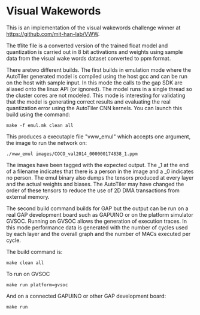 # Visual Wakewords

This is an implementation of the visual wakewords challenge winner at https://github.com/mit-han-lab/VWW.

The tflite file is a converted version of the trained float model and quantization is carried out in 8 bit activations and weights using sample data from the visual wake words dataset converted to ppm format.

There aretwo different builds. The first builds in emulation mode where the AutoTiler generated model is compiled using the host gcc and can be run on the host with sample input. In this mode the calls to the gap SDK are aliased onto the linux API (or ignored). The model runs in a single thread so the cluster cores are not modeled. This mode is interesting for validating that the model is generating correct results and evaluating the real quantization error using the AutoTiler CNN kernels. You can launch this build using the command:

```
make -f emul.mk clean all
```

This produces a executaple file "vww\_emul" which accepts one argument, the image to run the network on:

```
./vww_emul images/COCO_val2014_000000174838_1.ppm 
```

The images have been tagged with the expected output. The \_1 at the end of a filename indicates that there is a person in the image and a \_0 indicates no person. The emul binary also dumps the tensors produced at every layer and the actual weights and biases. The AutoTiler may have changed the order of these tensors to reduce the use of 2D DMA transactions from external memory.

The second build command builds for GAP but the output can be run on a real GAP development board such as GAPUINO or on the platform simulator GVSOC. Running on GVSOC allows the generation of execution traces. In this mode performance data is generated with the number of cycles used by each layer and the overall graph and the number of MACs executed per cycle.

The build command is:

```
make clean all
```

To run on GVSOC

```
make run platform=gvsoc
```

And on a connected GAPUINO or other GAP development board:

```
make run
```

